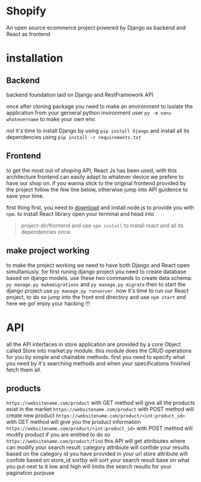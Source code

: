 # Shopify
An open source ecommerce project powered by Django as backend and React as frontend

# installation

## Backend
backend foundation laid on Django and RestFramework API

once after cloning package you need to make an environment to isolate the application from your gerneral python invironment
user `py -m venv whatevername` to make your own env.

not it's time to install Django by using `pip install django` and install all its dependencies using `pip install -r requirements.txt`

## Frontend
to get the most out of shoping API, React Js has been used, with this architecture frontend can easily adapt to whatever device we prefere to have our shop on.
if you wanna stick to the original frontend provided by the project follow the few line below, otherwise jump into API guidence to save your time.

first thing first, you need to [download](https://nodejs.org/en/) and install node.js to provide you with `npm`.
to install React library open your terminal and head into 
>project-dir/frontend
and use `npm install` to install react and all its dependencies once.


## make project working
to make the project working we need to have both Django and React open simultaniusly.
for first runing django project you need to create database based on django models. use these two commands to create data schema:
`py manage.py makemigrations` and `py manage.py migrate` then to start the django project use `py manage.py runserver`.
now it's time to run our React project, to do so jump into the front end directory and use `npm start` and here we go! enjoy your hacking !!!


# API
all the API interfaces in store application are provided by a core Object called Store into market.py module. this module does the CRUD operations for you by simple and chainable methods. first you need to specify what you need by it's searching methods and when your specifications finished fetch them all.

## products
`https://websitename.com/product` with GET method will give all the products exist in the market
`https://websitename.com/product` with POST method will create new product
`https://websitename.com/product/<int:product_id>` with GET method will give you the product information
`https://websitename.com/product/<int:product_id>` with POST method will modify product if you are entitled to do so
`https://websitename.com/product/find` this API will get attribiutes where can modify your search result:
category attribiute will confide your results based on the category id you have provided in your url
store attribute will confide based on store_id
sortby will sort your search result base on what you put next to it
low and high will limits the search results for your pagination purpuse
